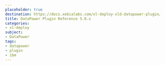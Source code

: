 ```yaml
---
placeholder: true
destination: https://docs.xebialabs.com/xl-deploy-xld-datapower-plugin/5.0.x/dataPowerPluginManual.html
title: DataPower Plugin Reference 5.0.x
categories:
- xl-deploy
subject:
- DataPower
tags:
- datapower
- plugin
- ibm
---
```

